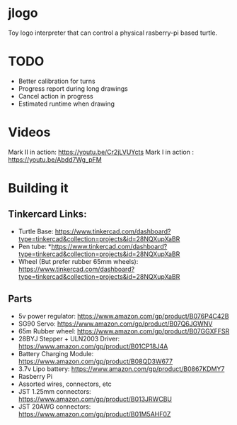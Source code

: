 # jlogo
Toy logo interpreter that can control a physical rasberry-pi based turtle.

# TODO
* Better calibration for turns
* Progress report during long drawings
* Cancel action in progress
* Estimated runtime when drawing
 

# Videos
Mark II in action: https://youtu.be/Cr2jLVUYcts
Mark I in action : https://youtu.be/Abdd7Wg_pFM


# Building it
## Tinkercard Links:
* Turtle Base: https://www.tinkercad.com/dashboard?type=tinkercad&collection=projects&id=28NQXupXaBR
* Pen tube: *https://www.tinkercad.com/dashboard?type=tinkercad&collection=projects&id=28NQXupXaBR
* Wheel (But prefer rubber 65mm wheels): https://www.tinkercad.com/dashboard?type=tinkercad&collection=projects&id=28NQXupXaBR

## Parts
* 5v power regulator: https://www.amazon.com/gp/product/B076P4C42B
* SG90 Servo: https://www.amazon.com/gp/product/B07Q6JGWNV
* 65m Rubber wheel: https://www.amazon.com/gp/product/B07GGXFFSR
* 28BYJ Stepper + ULN2003 Driver: https://www.amazon.com/gp/product/B01CP18J4A
* Battery Charging Module: https://www.amazon.com/gp/product/B08QD3W677
* 3.7v Lipo battery: https://www.amazon.com/gp/product/B0867KDMY7
* Rasberry Pi
* Assorted wires, connectors, etc
 * JST 1.25mm connectors: https://www.amazon.com/gp/product/B013JRWCBU
 * JST 20AWG connectors: https://www.amazon.com/gp/product/B01M5AHF0Z
